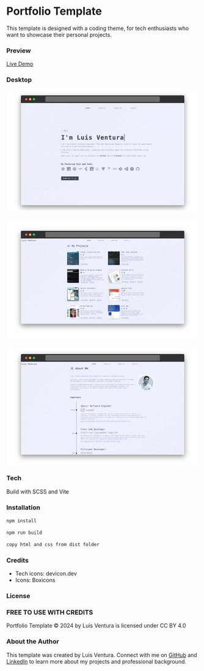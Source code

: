 # Portfolio Template

This template is designed with a coding theme, for tech enthusiasts who want to showcase their personal projects.

### Preview

[Live Demo](https://luisvent.com)

### Desktop
<p align="center">
  <img src="public/images/portfolio1.png" alt="Sublime's custom image"/>
</p>
<p align="center">
  <img src="public/images/portfolio2.png" alt="Sublime's custom image"/>
</p>
<p align="center">
  <img src="public/images/portfolio3.png" alt="Sublime's custom image"/>
</p>

### Tech

Build with SCSS and Vite

### Installation

``` sh
npm install
```

``` sh
npm run build
```

``` sh
copy html and css from dist folder
```

### Credits

- Tech icons: devicon.dev
- Icons: Boxicons

### License

### FREE TO USE WITH CREDITS

Portfolio Template © 2024 by Luis Ventura is licensed under CC BY 4.0

### About the Author

This template was created by Luis Ventura. Connect with me on [GitHub](https://github.com/luisvent) and [LinkedIn](https://www.linkedin.com/in/luisvent/) to learn more about my projects and professional background.
